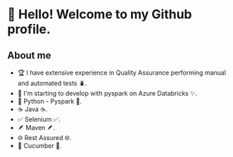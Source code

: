 # 👋 Hello! Welcome to my Github profile.

## About me

- 🏆 I have extensive experience in Quality Assurance performing manual and automated tests 🪲.
- 🔰 I'm starting to develop with pyspark on Azure Databricks ✨.
- 🐍 Python - Pyspark 🐍.
- ☕ Java ☕.
- ✅ Selenium ✅.
- 🪶 Maven 🪶.
- 🌐 Rest Assured 🌐.
- 🥒 Cucumber 🥒.
